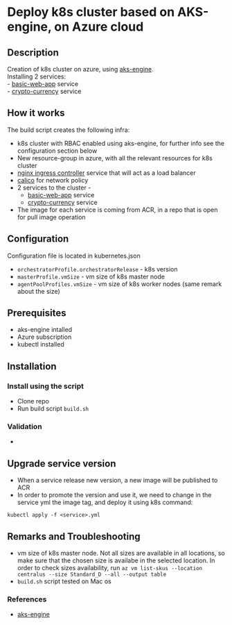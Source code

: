# Deploy k8s cluster based on AKS-engine, on Azure cloud

## Description
Creation of k8s cluster on azure, using [aks-engine](https://github.com/Azure/aks-engine).   
Installing 2 services:  
    - [basic-web-app](https://github.com/ronpel88/basic-web-app) service  
    - [crypto-currency](https://github.com/ronpel88/crypto-currency) service  


## How it works 
The build script creates the following infra:
- k8s cluster with RBAC enabled using aks-engine, for further info see the configuration section below
- New resource-group in azure, with all the relevant resources for k8s cluster
- [nginx ingress controller](https://kubernetes.github.io/ingress-nginx/) service that will act as a load balancer
- [calico](https://projectcalico.docs.tigera.io/getting-started/kubernetes/quickstart) for network policy
- 2 services to the cluster - 
    - [basic-web-app](https://github.com/ronpel88/basic-web-app) service
    - [crypto-currency](https://github.com/ronpel88/crypto-currency) service
- The image for each service is coming from ACR, in a repo that is open for pull image operation 


## Configuration
Configuration file is located in kubernetes.json
- `orchestratorProfile.orchestratorRelease` - k8s version
- `masterProfile.vmSize` - vm size of k8s master node
- `agentPoolProfiles.vmSize` - vm size of k8s worker nodes (same remark about the size)

## Prerequisites  
- aks-engine intalled
- Azure subscription
- kubectl installed

## Installation

### Install using the script
- Clone repo
- Run build script `build.sh`

### Validation
-

## Upgrade service version
- When a service release new version, a new image will be published to ACR
- In order to promote the version and use it, we need to change in the service yml the image tag, and deploy it using k8s command: 
```
kubectl apply -f <service>.yml
```

## Remarks and Troubleshooting
- vm size of k8s master node. Not all sizes are available in all locations, so make sure that the chosen size is availabe in the selected location. In order to check sizes availability, run `az vm list-skus --location centralus --size Standard_D --all --output table`
- `build.sh` script tested on Mac os

### References
- [aks-engine](https://github.com/Azure/aks-engine)
